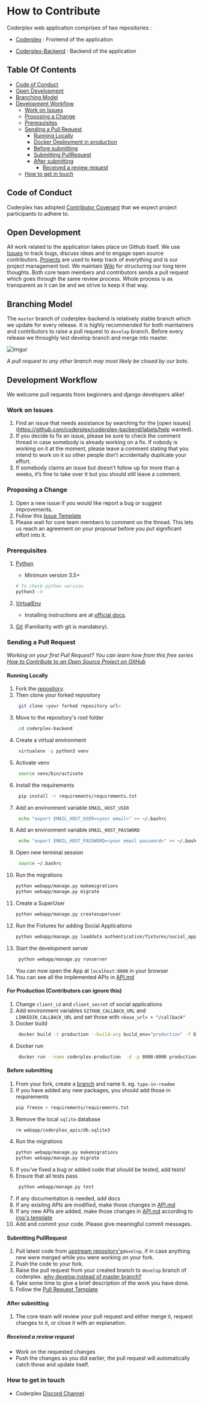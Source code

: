 # How to Contribute

Coderplex web application comprises of two repositories :

* [Coderplex](https://github.com/coderplex/coderplex) : Frontend of the application

* [Coderplex-Backend](https://github.com/coderplex/coderplex-backend) : Backend of the application

## Table Of Contents

- [Code of Conduct](#code-of-conduct)
- [Open Development](#open-development)
- [Branching Model](#branching-model)
- [Development Workflow](#development-workflow)
  - [Work on Issues](#work-on-issues)
  - [Proposing a Change](#proposing-a-change)
  - [Prerequisites](#prerequisites)
  - [Sending a Pull Request](#sending-a-pull-request)
    - [Running Locally](#running-locally)
    - [Docker Deployment in production](#docker-deployment-in-production)
    - [Before submitting](#before-submitting)
    - [Submitting PullRequest](#submitting-pullrequest)
    - [After submitting](#after-submitting)
      - [Received a review request](#received-a-review-request)
  - [How to get in touch](#how-to-get-in-touch)

## Code of Conduct

Coderplex has adopted [Contributor Covenant](https://github.com/coderplex/coderplex/blob/develop/.github/CODE_OF_CONDUCT.md) that we expect project participants to adhere to.

## Open Development

All work related to the application takes place on Github itself. We use [Issues](https://github.com/coderplex/coderplex-backend/issues) to track bugs, discuss ideas and to engage open source contributors. [Projects](https://github.com/coderplex/coderplex-backend/projects) are used to keep track of everything and is our project management tool. We maintain [Wiki](https://github.com/coderplex/coderplex/wiki) for structuring our long term thoughts. Both core team members and contributors sends a pull request which goes through the same review process. Whole process is as transparent as it can be and we strive to keep it that way.

## Branching Model

The `master` branch of coderplex-backend is relatively stable branch which we update for every release. It is highly recommended for both maintainers and contributors to raise a pull request to `develop` branch. Before every release we throughly test develop branch and merge into master.

![Imgur](https://i.imgur.com/KPO2dLul.png)

_A pull request to any other branch may most likely be closed by our bots_.

## Development Workflow

We welcome pull requests from beginners and django developers alike!

### Work on Issues

1. Find an issue that needs assistance by searching for the [open issues](https://github.com/coderplex/coderplex-backend/labels/help wanted).
1. If you decide to fix an issue, please be sure to check the comment thread in case somebody is already working on a fix. If nobody is working on it at the moment, please leave a comment stating that you intend to work on it so other people don’t accidentally duplicate your effort.
1. If somebody claims an issue but doesn’t follow up for more than a weeks, it’s fine to take over it but you should still leave a comment.

### Proposing a Change

1. Open a new issue if you would like report a bug or suggest improvements.
1. Follow this [Issue Template](ISSUE_TEMPLATE.md)
1. Please wait for core team members to comment on the thread. This lets us reach an agreement on your proposal before you put significant effort into it.

### Prerequisites

1. [Python](https://www.python.org)

   * Minimum version 3.5+

   ```bash
   # To check python version
   python3 -V
   ```

1. [VirtualEnv](https://virtualenv.pypa.io/en/stable/)

   * Installing instructions are at [official docs](https://virtualenv.pypa.io/en/stable/installation/).   

1. [Git](https://git-scm.com/download/linux) (Familiarity with git is mandatory).

### Sending a Pull Request

*Working on your first Pull Request? You can learn how from this *free* series [How to Contribute to an Open Source Project on GitHub](https://egghead.io/series/how-to-contribute-to-an-open-source-project-on-github)*

#### Running Locally

1. Fork the [repository](https://github.com/coderplex/coderplex-backend).
1. Then clone your forked repository
   ```bash
    git clone <your forked repository url>
   ```
1. Move to the repository's root folder
   ```bash
    cd coderplex-backend
   ```
1. Create a virtual environment
   ```bash
    virtualenv -p python3 venv
   ```
1. Activate venv
   ```bash
    source venv/bin/activate
   ```   
1. Install the requirements
   ```bash
    pip install -r requirements/requirements.txt
   ```
1. Add an environment variable `EMAIL_HOST_USER`
   ```bash
    echo "export EMAIL_HOST_USER=<your email>" >> ~/.bashrc
   ```
1. Add an environment variable `EMAIL_HOST_PASSWORD`
   ```bash
    echo "export EMAIL_HOST_PASSWORD=<your email password>" >> ~/.bashrc
   ```
1. Open new terminal session
   ```bash
    source ~/.bashrc
   ```
1. Run the migrations
    ```bash
    python webapp/manage.py makemigrations
    python webapp/manage.py migrate
   ```   
1. Create a SuperUser
    ```bash
    python webapp/manage.py createsuperuser
   ```
1. Run the Fixtures for adding Social Applications
    ```bash
    python webapp/manage.py loaddata authentication/fixtures/social_applications.json
   ```   
1. Start the development server
   ```bash
    python webapp/manage.py runserver
   ```   
   You can now open the App at `localhost:8000` in your browser
1. You can see all the implemented APIs in [API.md](../API.md)
    
#### For Production (Contributors can ignore this)
1. Change `client_id` and `client_secret` of social applications
1. Add environment variables `GITHUB_CALLBACK_URL` and `LINKEDIN_CALLBACK_URL` and set those with `<base_url> + "/callback"`
1. Docker build
   ```bash
    docker build -t production --build-arg build_env="production" -f Dockerfile .
   ```
1. Docker run
   ```bash
    docker run --name coderplex-production  -d -p 8000:8000 production
   ```   

#### Before submitting

1. From your fork, create a [branch](https://help.github.com/articles/creating-and-deleting-branches-within-your-repository/) and name it. eg. `typo-in-readme`
1. If you have added any new packages, you should add those in requirements
    ```bash
    pip freeze > requirements/requirements.txt
    ```
1. Remove the local `sqlite` database
    ```bash
    rm webapp/coderplex_apis/db.sqlite3
    ```
1. Run the migrations
    ```bash
    python webapp/manage.py makemigrations
    python webapp/manage.py migrate
    ```    
1. If you’ve fixed a bug or added code that should be tested, add tests!
1. Ensure that all tests pass
   ```bash
    python webapp/manage.py test
   ```
1. If any documentation is needed, add docs
1. If any exisitng APIs are modified, make those changes in [API.md](../API.md)
1. If any new APIs are added, make those changes in [API.md](../API.md) according to [iros's template](https://gist.github.com/iros/3426278)    
1. Add and commit your code. Please give meaningful commit messages.

#### Submitting PullRequest

1. Pull latest code from [upstream repository's](https://help.github.com/articles/merging-an-upstream-repository-into-your-fork/)`develop`, if in case anything new were merged while you were working on your fork.
1. Push the code to your fork.
1. Raise the pull request from your created branch to `develop` branch of coderplex. [why develop instead of master branch?](https://www.atlassian.com/git/tutorials/comparing-workflows)
1. Take some time to give a brief description of the work you have done.
1. Follow the [Pull Request Template](PULL_REQUEST_TEMPLATE.md)

#### After submitting

1. The core team will review your pull request and either merge it, request changes to it, or close it with an explanation.

##### Received a review request

* Work on the requested changes
* Push the changes as you did earlier, the pull request will automatically catch those and update itself.

### How to get in touch

* Coderplex [Discord Channel](https://discord.gg/dVnQ2Gf)